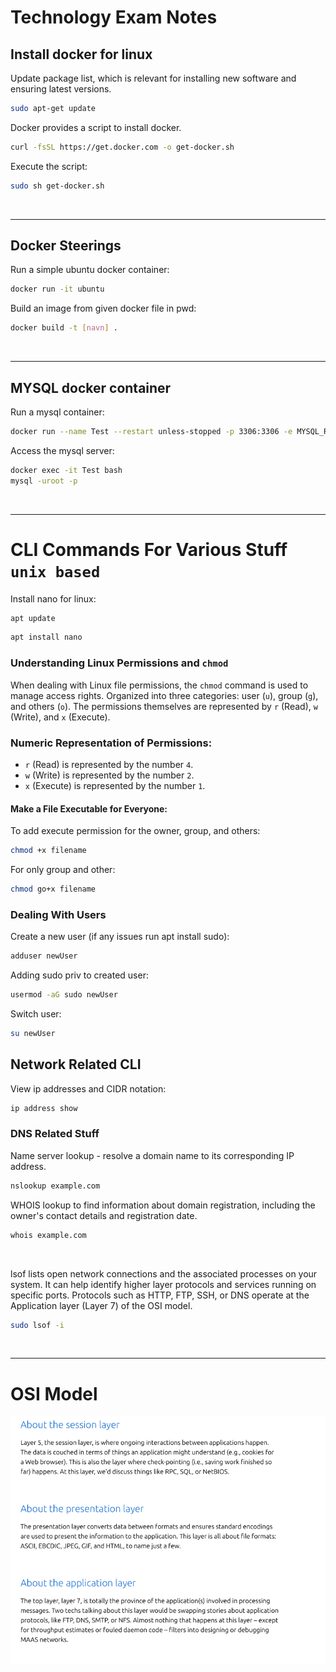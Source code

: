 # Technology Exam Notes

## Install docker for linux

Update package list, which is relevant for
installing new software and ensuring latest versions.
```bash
sudo apt-get update
```

Docker provides a script to install docker.

```bash
curl -fsSL https://get.docker.com -o get-docker.sh
```

Execute the script:
```bash
sudo sh get-docker.sh
```

<br>

---

## Docker Steerings

Run a simple ubuntu docker container:
```bash
docker run -it ubuntu
```

Build an image from given docker file in pwd:
```bash 
docker build -t [navn] .
```

<br>

---

## MYSQL docker container

Run a mysql container:
```bash
docker run --name Test --restart unless-stopped -p 3306:3306 -e MYSQL_ROOT_PASSWORD=test -d mysql
```

Access the mysql server:
```bash
docker exec -it Test bash
mysql -uroot -p
```

<br>

---

# CLI Commands For Various Stuff `unix based`

Install nano for linux:
```bash
apt update
```
```bash
apt install nano
```

### Understanding Linux Permissions and `chmod`

When dealing with Linux file permissions, 
the `chmod` command is used to manage access rights. 
Organized into three 
categories: user (`u`), group (`g`), 
and others (`o`). 
The permissions themselves are represented by `r` 
(Read), `w` (Write), and `x` (Execute).

### Numeric Representation of Permissions:
- `r` (Read) is represented by the number `4`.
- `w` (Write) is represented by the number `2`.
- `x` (Execute) is represented by the number `1`.

#### Make a File Executable for Everyone:

To add execute permission for the 
owner, group, and others:
```bash
chmod +x filename
```

For only group and other:
```bash
chmod go+x filename
```

### Dealing With Users

Create a new user (if any issues run apt install sudo):
```bash
adduser newUser
```

Adding sudo priv to created user:
```bash
usermod -aG sudo newUser
```

Switch user:
```bash
su newUser
```

## Network Related CLI

View ip addresses and CIDR notation:
```bash
ip address show
```

### DNS Related Stuff

Name server lookup - resolve a domain name to its 
corresponding IP address.
```bash
nslookup example.com
```

WHOIS lookup to find information about 
domain registration, including the owner's 
contact details and registration date.
```bash
whois example.com
```

<br>

lsof lists open network connections and the 
associated processes on your system.
It can help identify higher layer 
protocols and services running on specific ports. 
Protocols such as HTTP, FTP, SSH, or 
DNS operate at the Application layer (Layer 7) 
of the OSI model.
```bash
sudo lsof -i
```

<br>

---
# OSI Model


![OSI Layer 5, 6, 7](img/OSI5-7.png)

